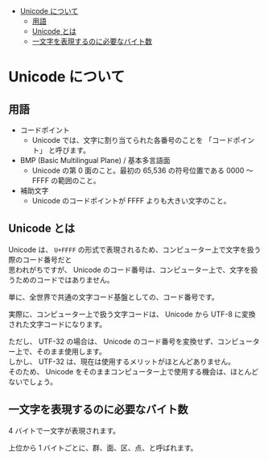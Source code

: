 <!-- TOC START min:1 max:3 link:true asterisk:false update:true -->
- [Unicode について](#unicode-について)
  - [用語](#用語)
  - [Unicode とは](#unicode-とは)
  - [一文字を表現するのに必要なバイト数](#一文字を表現するのに必要なバイト数)
<!-- TOC END -->


# Unicode について

## 用語

- コードポイント
  - Unicode では、文字に割り当てられた各番号のことを 「コードポイント」 と呼びます。
- BMP (Basic Multilingual Plane) / 基本多言語面
  - Unicode の第 0 面のこと。最初の 65,536 の符号位置である 0000 ～ FFFF の範囲のこと。
- 補助文字
  - Unicode のコードポイントが FFFF よりも大きい文字のこと。


## Unicode とは

Unicode は、 `U+FFFF` の形式で表現されるため、コンピューター上で文字を扱う際のコード番号だと  
思われがちですが、 Unicode のコード番号は、コンピューター上で、文字を扱うためのコードではありません。

単に、全世界で共通の文字コード基盤としての、コード番号です。

実際に、コンピューター上で扱う文字コードは、 Unicode から UTF-8 に変換された文字コードになります。

ただし、 UTF-32 の場合は、 Unicode のコード番号を変換せず、コンピューター上で、そのまま使用します。  
しかし、 UTF-32 は、現在は使用するメリットがほとんどありません。  
そのため、 Unicode をそのままコンピューター上で使用する機会は、ほとんどないでしょう。


## 一文字を表現するのに必要なバイト数

4 バイトで一文字が表現されます。

上位から 1 バイトごとに、群、面、区、点、と呼ばれます。
